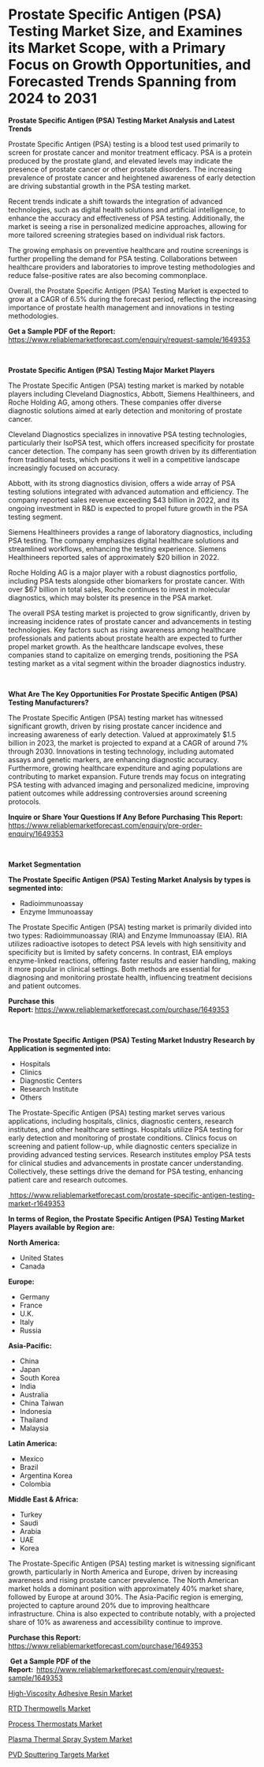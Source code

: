 <p><h1>Prostate Specific Antigen (PSA) Testing Market Size, and Examines its Market Scope, with a Primary Focus on Growth Opportunities, and Forecasted Trends Spanning from 2024 to 2031</h1></p><p><strong>Prostate Specific Antigen (PSA) Testing Market Analysis and Latest Trends</strong></p>
<p><p>Prostate Specific Antigen (PSA) testing is a blood test used primarily to screen for prostate cancer and monitor treatment efficacy. PSA is a protein produced by the prostate gland, and elevated levels may indicate the presence of prostate cancer or other prostate disorders. The increasing prevalence of prostate cancer and heightened awareness of early detection are driving substantial growth in the PSA testing market. </p><p>Recent trends indicate a shift towards the integration of advanced technologies, such as digital health solutions and artificial intelligence, to enhance the accuracy and effectiveness of PSA testing. Additionally, the market is seeing a rise in personalized medicine approaches, allowing for more tailored screening strategies based on individual risk factors. </p><p>The growing emphasis on preventive healthcare and routine screenings is further propelling the demand for PSA testing. Collaborations between healthcare providers and laboratories to improve testing methodologies and reduce false-positive rates are also becoming commonplace. </p><p>Overall, the Prostate Specific Antigen (PSA) Testing Market is expected to grow at a CAGR of 6.5% during the forecast period, reflecting the increasing importance of prostate health management and innovations in testing methodologies.</p></p>
<p><strong>Get a Sample PDF of the Report:&nbsp;</strong> <a href="https://www.reliablemarketforecast.com/enquiry/request-sample/1649353?utm_campaign=1129&utm_medium=2&utm_source=Github&utm_content=ia&utm_term=15102024&utm_id=prostate-specific-antigen-psa-testing">https://www.reliablemarketforecast.com/enquiry/request-sample/1649353</a></p>
<p>&nbsp;</p>
<p><strong>Prostate Specific Antigen (PSA) Testing Major Market Players</strong></p>
<p><p>The Prostate Specific Antigen (PSA) testing market is marked by notable players including Cleveland Diagnostics, Abbott, Siemens Healthineers, and Roche Holding AG, among others. These companies offer diverse diagnostic solutions aimed at early detection and monitoring of prostate cancer.</p><p>Cleveland Diagnostics specializes in innovative PSA testing technologies, particularly their IsoPSA test, which offers increased specificity for prostate cancer detection. The company has seen growth driven by its differentiation from traditional tests, which positions it well in a competitive landscape increasingly focused on accuracy.</p><p>Abbott, with its strong diagnostics division, offers a wide array of PSA testing solutions integrated with advanced automation and efficiency. The company reported sales revenue exceeding $43 billion in 2022, and its ongoing investment in R&D is expected to propel future growth in the PSA testing segment.</p><p>Siemens Healthineers provides a range of laboratory diagnostics, including PSA testing. The company emphasizes digital healthcare solutions and streamlined workflows, enhancing the testing experience. Siemens Healthineers reported sales of approximately $20 billion in 2022.</p><p>Roche Holding AG is a major player with a robust diagnostics portfolio, including PSA tests alongside other biomarkers for prostate cancer. With over $67 billion in total sales, Roche continues to invest in molecular diagnostics, which may bolster its presence in the PSA market.</p><p>The overall PSA testing market is projected to grow significantly, driven by increasing incidence rates of prostate cancer and advancements in testing technologies. Key factors such as rising awareness among healthcare professionals and patients about prostate health are expected to further propel market growth. As the healthcare landscape evolves, these companies stand to capitalize on emerging trends, positioning the PSA testing market as a vital segment within the broader diagnostics industry.</p></p>
<p>&nbsp;</p>
<p><strong>What Are The Key Opportunities For Prostate Specific Antigen (PSA) Testing Manufacturers?</strong></p>
<p><p>The Prostate Specific Antigen (PSA) testing market has witnessed significant growth, driven by rising prostate cancer incidence and increasing awareness of early detection. Valued at approximately $1.5 billion in 2023, the market is projected to expand at a CAGR of around 7% through 2030. Innovations in testing technology, including automated assays and genetic markers, are enhancing diagnostic accuracy. Furthermore, growing healthcare expenditure and aging populations are contributing to market expansion. Future trends may focus on integrating PSA testing with advanced imaging and personalized medicine, improving patient outcomes while addressing controversies around screening protocols.</p></p>
<p><strong>Inquire or Share Your Questions If Any Before Purchasing This Report:</strong> <a href="https://www.reliablemarketforecast.com/enquiry/pre-order-enquiry/1649353?utm_campaign=1129&utm_medium=2&utm_source=Github&utm_content=ia&utm_term=15102024&utm_id=prostate-specific-antigen-psa-testing">https://www.reliablemarketforecast.com/enquiry/pre-order-enquiry/1649353</a></p>
<p>&nbsp;</p>
<p><strong>Market Segmentation</strong></p>
<p><strong>The Prostate Specific Antigen (PSA) Testing Market Analysis by types is segmented into:</strong></p>
<p><ul><li>Radioimmunoassay</li><li>Enzyme Immunoassay</li></ul></p>
<p><p>The Prostate Specific Antigen (PSA) testing market is primarily divided into two types: Radioimmunoassay (RIA) and Enzyme Immunoassay (EIA). RIA utilizes radioactive isotopes to detect PSA levels with high sensitivity and specificity but is limited by safety concerns. In contrast, EIA employs enzyme-linked reactions, offering faster results and easier handling, making it more popular in clinical settings. Both methods are essential for diagnosing and monitoring prostate health, influencing treatment decisions and patient outcomes.</p></p>
<p><strong>Purchase this Report:&nbsp;</strong><a href="https://www.reliablemarketforecast.com/purchase/1649353?utm_campaign=1129&utm_medium=2&utm_source=Github&utm_content=ia&utm_term=15102024&utm_id=prostate-specific-antigen-psa-testing">https://www.reliablemarketforecast.com/purchase/1649353</a></p>
<p>&nbsp;</p>
<p><strong>The Prostate Specific Antigen (PSA) Testing Market Industry Research by Application is segmented into:</strong></p>
<p><ul><li>Hospitals</li><li>Clinics</li><li>Diagnostic Centers</li><li>Research Institute</li><li>Others</li></ul></p>
<p><p>The Prostate-Specific Antigen (PSA) testing market serves various applications, including hospitals, clinics, diagnostic centers, research institutes, and other healthcare settings. Hospitals utilize PSA testing for early detection and monitoring of prostate conditions. Clinics focus on screening and patient follow-up, while diagnostic centers specialize in providing advanced testing services. Research institutes employ PSA tests for clinical studies and advancements in prostate cancer understanding. Collectively, these settings drive the demand for PSA testing, enhancing patient care and research outcomes.</p></p>
<p><a href="https://www.reliablemarketforecast.com/prostate-specific-antigen-testing-market-r1649353?utm_campaign=1129&utm_medium=2&utm_source=Github&utm_content=ia&utm_term=15102024&utm_id=prostate-specific-antigen-psa-testing">&nbsp;https://www.reliablemarketforecast.com/prostate-specific-antigen-testing-market-r1649353</a></p>
<p><strong>In terms of Region, the Prostate Specific Antigen (PSA) Testing Market Players available by Region are:</strong></p>
<p>
    <p> <strong> North America: </strong>
        <ul>
            <li>United States</li>
            <li>Canada</li>
        </ul>
        </p> 
    <p> <strong> Europe: </strong>
        <ul>
            <li>Germany</li>
            <li>France</li>
            <li>U.K.</li>
            <li>Italy</li>
            <li>Russia</li>
        </ul>
        </p> 
    <p> <strong> Asia-Pacific: </strong>
        <ul>
            <li>China</li>
            <li>Japan</li>
            <li>South Korea</li>
            <li>India</li>
            <li>Australia</li>
            <li>China Taiwan</li>
            <li>Indonesia</li>
            <li>Thailand</li>
            <li>Malaysia</li>
        </ul>
        </p> 
    <p> <strong> Latin America: </strong>
        <ul>
            <li>Mexico</li>
            <li>Brazil</li>
            <li>Argentina Korea</li>
            <li>Colombia</li>
        </ul>
        </p> 
    <p> <strong> Middle East & Africa: </strong>
        <ul>
            <li>Turkey</li>
            <li>Saudi</li>
            <li>Arabia</li>
            <li>UAE</li>
            <li>Korea</li>
        </ul>
    </p>
    </p>
<p><p>The Prostate-Specific Antigen (PSA) testing market is witnessing significant growth, particularly in North America and Europe, driven by increasing awareness and rising prostate cancer prevalence. The North American market holds a dominant position with approximately 40% market share, followed by Europe at around 30%. The Asia-Pacific region is emerging, projected to capture around 20% due to improving healthcare infrastructure. China is also expected to contribute notably, with a projected share of 10% as awareness and accessibility continue to improve.</p></p>
<p><strong>Purchase this Report: </strong><a href="https://www.reliablemarketforecast.com/purchase/1649353?utm_campaign=1129&utm_medium=2&utm_source=Github&utm_content=ia&utm_term=15102024&utm_id=prostate-specific-antigen-psa-testing">https://www.reliablemarketforecast.com/purchase/1649353</a></p>
<p>&nbsp;<strong>Get a Sample PDF of the Report:&nbsp;&nbsp;</strong><a href="https://www.reliablemarketforecast.com/enquiry/request-sample/1649353?utm_campaign=1129&utm_medium=2&utm_source=Github&utm_content=ia&utm_term=15102024&utm_id=prostate-specific-antigen-psa-testing">https://www.reliablemarketforecast.com/enquiry/request-sample/1649353</a></p>
<p><strong></strong></p>
<p><p><a href="https://www.linkedin.com/pulse/high-viscosity-adhesive-resin-market-size-segmentation-ppv7e?trk=public_post_embed_feed-article-content&utm_campaign=1129&utm_medium=2&utm_source=Github&utm_content=ia&utm_term=15102024&utm_id=prostate-specific-antigen-psa-testing">High-Viscosity Adhesive Resin Market</a></p><p><a href="https://github.com/hentonwytandusyl0/Market-Research-Report-List-1/blob/main/rtd-thermowells-market.md?utm_campaign=1129&utm_medium=2&utm_source=Github&utm_content=ia&utm_term=15102024&utm_id=prostate-specific-antigen-psa-testing">RTD Thermowells Market</a></p><p><a href="https://github.com/janeengrenong0/Market-Research-Report-List-1/blob/main/process-thermostats-market.md?utm_campaign=1129&utm_medium=2&utm_source=Github&utm_content=ia&utm_term=15102024&utm_id=prostate-specific-antigen-psa-testing">Process Thermostats Market</a></p><p><a href="https://www.linkedin.com/pulse/plasma-thermal-spray-system-industry-sector-market-dynamics-hsave?utm_campaign=1129&utm_medium=2&utm_source=Github&utm_content=ia&utm_term=15102024&utm_id=prostate-specific-antigen-psa-testing">Plasma Thermal Spray System Market</a></p><p><a href="https://www.linkedin.com/pulse/pvd-sputtering-targets-market-trends-growth-outlook-2024--hu9je?utm_campaign=1129&utm_medium=2&utm_source=Github&utm_content=ia&utm_term=15102024&utm_id=prostate-specific-antigen-psa-testing">PVD Sputtering Targets Market</a></p></p>
